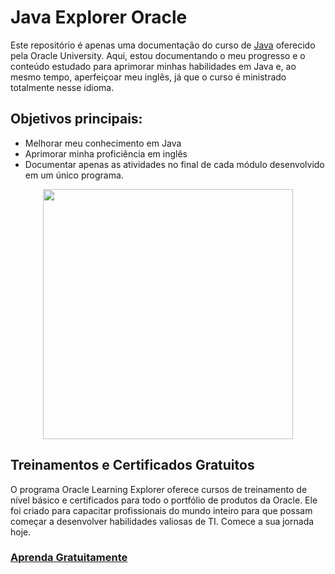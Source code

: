 # Java Explorer Oracle

Este repositório é apenas uma documentação do curso de [Java](https://mylearn.oracle.com/ou/learning-path/java-explorer/79726) oferecido pela Oracle University. Aqui, estou documentando o meu progresso e o conteúdo estudado para aprimorar minhas habilidades em Java e, ao mesmo tempo, aperfeiçoar meu inglês, já que o curso é ministrado totalmente nesse idioma.

## Objetivos principais:
- Melhorar meu conhecimento em Java
- Aprimorar minha proficiência em inglês
- Documentar apenas as atividades no final de cada módulo desenvolvido em um único programa.

<div align="center" ><img src="https://github.com/emanoelcampos/java-explorer-oracle/assets/68448029/a22b1be7-e81f-4eaa-a17f-f50fea72bad5" width="400"></div>

## Treinamentos e Certificados Gratuitos
O programa Oracle Learning Explorer oferece cursos de treinamento de nível básico e certificados para todo o portfólio de produtos da Oracle. Ele foi criado para capacitar profissionais do mundo inteiro para que possam começar a desenvolver habilidades valiosas de TI. Comece a sua jornada hoje.

### [Aprenda Gratuitamente](https://education.oracle.com/pt_BR/learning-explorer#startLearning)